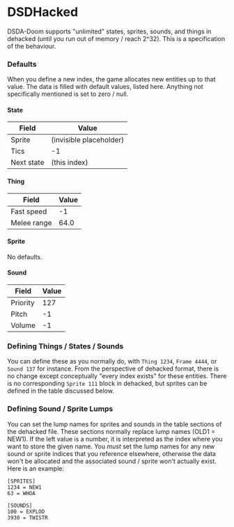 # DSDHacked

DSDA-Doom supports "unlimited" states, sprites, sounds, and things in dehacked (until you run out of memory / reach 2^32). This is a specification of the behaviour.

### Defaults

When you define a new index, the game allocates new entities up to that value. The data is filled with default values, listed here. Anything not specifically mentioned is set to zero / null.

#### State

| Field      | Value                   |
|------------|-------------------------|
| Sprite     | (invisible placeholder) |
| Tics       | -1                      |
| Next state | (this index)            |

#### Thing

| Field       | Value    |
|-------------|----------|
| Fast speed  | -1       |
| Melee range | 64.0     |

#### Sprite

No defaults.

#### Sound

| Field    | Value |
|----------|-------|
| Priority | 127   |
| Pitch    | -1    |
| Volume   | -1    |

### Defining Things / States / Sounds

You can define these as you normally do, with `Thing 1234`, `Frame 4444`, or `Sound 137` for instance. From the perspective of dehacked format, there is no change except conceptually "every index exists" for these entities. There is no corresponding `Sprite 111` block in dehacked, but sprites can be defined in the table discussed below.

### Defining Sound / Sprite Lumps

You can set the lump names for sprites and sounds in the table sections of the dehacked file. These sections normally replace lump names (OLD1 = NEW1). If the left value is a number, it is interpreted as the index where you want to store the given name. You _must_ set the lump names for any new sound or sprite indices that you reference elsewhere, otherwise the data won't be allocated and the associated sound / sprite won't actually exist. Here is an example:

```
[SPRITES]
1234 = NEW1
63 = WHOA

[SOUNDS]
100 = EXPLOD
3930 = TWISTR
```
